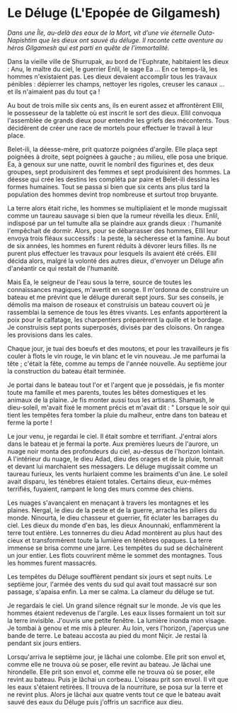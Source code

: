 # Le Déluge (L'Epopée de Gilgamesh)

*Dans une Île, au-delà des eaux de la Mort, vit d’une vie éternelle Outa-Napishtim que les dieux ont sauvé du déluge. Il raconte cette aventure au héros Gilgamesh qui est parti en quête de l’immortalité.*

Dans la vieille ville de Shurrupak, au bord de l'Euphrate, habitaient les dieux : Anu, le maître du ciel, le guerrier Enlil, le sage Ea ... En ce temps-là, les hommes n'existaient pas. Les dieux devaient accomplir tous les travaux pénibles : dépierrer les champs, nettoyer les rigoles, creuser les canaux ... et ils n'aimaient pas du tout ça !

Au bout de trois mille six cents ans, ils en eurent assez et affrontèrent Ellil, le possesseur de la tablette où est inscrit le sort des dieux. Ellil convoqua l'assemblée de grands dieux pour entendre les griefs des mécontents. Tous décidèrent de créer une race de mortels pour effectuer le travail à leur place.

Belet-ili, la déesse-mère, prit quatorze poignées d'argile. Elle plaça sept poignées à droite, sept poignées à gauche ; au milieu, elle posa une brique. Ea, à genoux sur une natte, ouvrit le nombril des figurines et, des deux groupes, sept produisirent des femmes et sept produisirent des hommes. La déesse qui crée les destins les compléta par paire et Belet-ili dessina les formes humaines. Tout se passa si bien que six cents ans plus tard la population des hommes devint trop nombreuse et surtout trop bruyante.

La terre alors était riche, les hommes se multipliaient et le monde mugissait comme un taureau sauvage si bien que la rumeur réveilla les dieux. Enlil, indisposé par un tel tumulte alla se plaindre aux grands dieux : l'humanité l'empêchait de dormir. Alors, pour se débarrasser des hommes, Ellil leur envoya trois fléaux successifs : la peste, la sécheresse et la famine. Au bout de six années, les hommes en furent réduits à dévorer leurs filles. Ils ne purent plus effectuer les travaux pour lesquels ils avaient été créés. Ellil décida alors, malgré la volonté des autres dieux, d'envoyer un Déluge afin d'anéantir ce qui restait de l'humanité.

Mais Ea, le seigneur de l'eau sous la terre, source de toutes les connaissances magiques, m'avertit en songe. Il m'ordonna de construire un bateau et me prévint que le déluge durerait sept jours. Sur ses conseils, je démolis ma maison de roseaux et construisis un bateau couvert où je rassemblai la semence de tous les êtres vivants. Les enfants apportèrent la poix pour le calfatage, les charpentiers préparèrent la quille et le bordage. Je construisis sept ponts superposés, divisés par des cloisons. On rangea les provisions dans les cales.

Chaque jour, je tuai des boeufs et des moutons, et pour les travailleurs je fis couler à flots le vin rouge, le vin blanc et le vin nouveau. Je me parfumai la tête ; c'était la fête, comme au temps de l'année nouvelle. Au septième jour la construction du bateau était terminée.

Je portai dans le bateau tout l'or et l'argent que je possédais, je fis monter toute ma famille et mes parents, toutes les bêtes domestiques et les animaux de la plaine. Je fis monter aussi tous les artisans. Shamash, le dieu-soleil, m'avait fixé le moment précis et m'avait dit : " Lorsque le soir qui tient les tempêtes fera tomber la pluie du malheur, entre dans ton bateau et ferme la porte !

Le jour venu, je regardai le ciel. Il était sombre et terrifiant. J'entrai alors dans le bateau et je fermai la porte. Aux premières lueurs de l'aurore, un nuage noir monta des profondeurs du ciel, au-dessus de l'horizon lointain. A l'intérieur du nuage, le dieu Adad, dieu des orages et de la pluie, tonnait et devant lui marchaient ses messagers. Le déluge mugissait comme un taureau furieux, les vents hurlaient comme les braiments d'un âne. Le soleil avait disparu, les ténèbres étaient totales. Certains dieux, eux-mêmes terrifiés, fuyaient, rampant le long des murs comme des chiens.

Les nuages s'avançaient en menaçant à travers les montagnes et les plaines. Nergal, le dieu de la peste et de la guerre, arracha les piliers du monde. Ninourta, le dieu chasseur et guerrier, fit éclater les barrages du ciel. Les dieux du monde d'en bas, les dieux Anounnaki, enflammèrent la terre tout entière. Les tonnerres du dieu Adad montèrent au plus haut des cieux et transformèrent toute la lumière en ténèbres opaques. La terre immense se brisa comme une jarre. Les tempêtes du sud se déchaînèrent un jour entier. Les flots couvrirent même le sommet des montagnes. Tous les hommes furent massacrés.

Les tempêtes du Déluge soufflèrent pendant six jours et sept nuits. Le septième jour, l'armée des vents du sud qui avait tout massacré sur son passage, s'apaisa enfin. La mer se calma. La clameur du déluge se tut.

Je regardais le ciel. Un grand silence régnait sur le monde. Je vis que les hommes étaient redevenus de l'argile. Les eaux lisses formaient un toit sur la terre invisible. J'ouvris une petite fenêtre. La lumière inonda mon visage. Je tombai à genou et me mis à pleurer. Au loin, vers l'horizon, j'aperçus une bande de terre. Le bateau accosta au pied du mont Niçir. Je restai là pendant six jours entiers.

Lorsqu'arriva le septième jour, je lâchai une colombe. Elle prit son envol et, comme elle ne trouva où se poser, elle revint au bateau. Je lâchai une hirondelle. Elle prit son envol et, comme elle ne trouva où se poser, elle revint au bateau. Puis je lâchai un corbeau. L'oiseau prit son envol. Il vit que les eaux s'étaient retirées. Il trouva de la nourriture, se posa sur la terre et ne revint plus. Alors je lâchai aux quatre vents tout ce que le bateau avait sauvé des eaux du Déluge puis j'offris un sacrifice aux dieu.